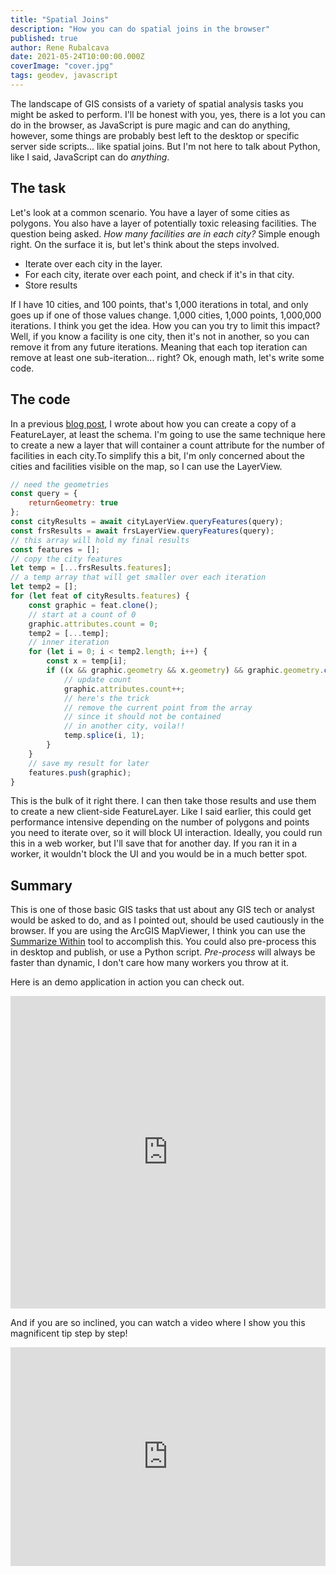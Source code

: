 ```yaml
---
title: "Spatial Joins"
description: "How you can do spatial joins in the browser"
published: true
author: Rene Rubalcava
date: 2021-05-24T10:00:00.000Z
coverImage: "cover.jpg"
tags: geodev, javascript
---
```


The landscape of GIS consists of a variety of spatial analysis tasks you might be asked to perform. I'll be honest with you, yes, there is a lot you can do in the browser, as JavaScript is pure magic and can do anything, however, some things are probably best left to the desktop or specific server side scripts... like spatial joins. But I'm not here to talk about Python, like I said, JavaScript can do _anything_.

## The task

Let's look at a common scenario. You have a layer of some cities as polygons. You also have a layer of potentially toxic releasing facilities. The question being asked. _How many facilities are in each city?_ Simple enough right. On the surface it is, but let's think about the steps involved.

* Iterate over each city in the layer.
* For each city, iterate over each point, and check if it's in that city.
* Store results

If I have 10 cities, and 100 points, that's 1,000 iterations in total, and only goes up if one of those values change. 1,000 cities, 1,000 points, 1,000,000 iterations. I think you get the idea. How you can you try to limit this impact? Well, if you know a facility is one city, then it's not in another, so you can remove it from any future iterations. Meaning that each top iteration can remove at least one sub-iteration... right? Ok, enough math, let's write some code.

## The code

In a previous [blog post](https://odoe.net/blog/feature-table-clone), I wrote about how you can create a copy of a FeatureLayer, at least the schema. I'm going to use the same technique here to create a new a layer that will container a count attribute for the number of facilities in each city.To simplify this a bit, I'm only concerned about the cities and facilities visible on the map, so I can use the LayerView.

```js
// need the geometries
const query = {
    returnGeometry: true
};
const cityResults = await cityLayerView.queryFeatures(query);
const frsResults = await frsLayerView.queryFeatures(query);
// this array will hold my final results
const features = [];
// copy the city features
let temp = [...frsResults.features];
// a temp array that will get smaller over each iteration
let temp2 = [];
for (let feat of cityResults.features) {
    const graphic = feat.clone();
    // start at a count of 0
    graphic.attributes.count = 0;
    temp2 = [...temp];
    // inner iteration
    for (let i = 0; i < temp2.length; i++) {
        const x = temp[i];
        if ((x && graphic.geometry && x.geometry) && graphic.geometry.contains(x.geometry)) {
            // update count
            graphic.attributes.count++;
            // here's the trick
            // remove the current point from the array
            // since it should not be contained
            // in another city, voila!!
            temp.splice(i, 1);
        }
    }
    // save my result for later
    features.push(graphic);
}
```

This is the bulk of it right there. I can then take those results and use them to create a new client-side FeatureLayer. Like I said earlier, this could get performance intensive depending on the number of polygons and points you need to iterate over, so it will block UI interaction. Ideally, you could run this in a web worker, but I'll save that for another day. If you ran it in a worker, it wouldn't block the UI and you would be in a much better spot.

## Summary

This is one of those basic GIS tasks that ust about any GIS tech or analyst would be asked to do, and as I pointed out, should be used cautiously in the browser. If you are using the ArcGIS MapViewer, I think you can use the [Summarize Within](https://doc.arcgis.com/en/arcgis-online/analyze/summarize-within.htm) tool to accomplish this. You could also pre-process this in desktop and publish, or use a Python script. _Pre-process_ will always be faster than dynamic, I don't care how many workers you throw at it.

Here is an demo application in action you can check out.

<iframe height="500" style="width: 100%;" scrolling="no" title="Spatial Join" src="https://codepen.io/odoe/embed/preview/vYxYxXm?height=460&theme-id=39013&default-tab=js,result" frameborder="no" loading="lazy" allowtransparency="true" allowfullscreen="true">
  See the Pen <a href='https://codepen.io/odoe/pen/vYxYxXm'>Spatial Join</a> by Rene Rubalcava
  (<a href='https://codepen.io/odoe'>@odoe</a>) on <a href='https://codepen.io'>CodePen</a>.
</iframe>

And if you are so inclined, you can watch a video where I show you this magnificent tip step by step!

<iframe width="100%" height="350" src="https://www.youtube.com/embed/FWM35IfvjVs" title="YouTube video player" frameborder="0" allow="accelerometer; autoplay; clipboard-write; encrypted-media; gyroscope; picture-in-picture" allowfullscreen></iframe>